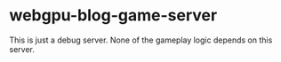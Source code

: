 # webgpu-blog-game-server

This is just a debug server. None of the gameplay logic depends on this server.
